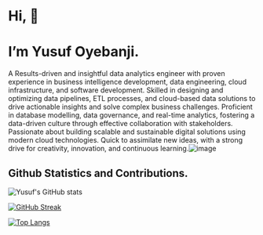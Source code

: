 
# Hi, 👋 

# I’m Yusuf Oyebanji.
A Results-driven and insightful data analytics engineer with proven experience in business intelligence development, data engineering, cloud infrastructure, and software development. Skilled in designing and optimizing data pipelines, ETL processes, and cloud-based data solutions to drive actionable insights and solve complex business challenges. Proficient in database modelling, data governance, and real-time analytics, fostering a data-driven culture through effective collaboration with stakeholders. Passionate about building scalable and sustainable digital solutions using modern cloud technologies. Quick to assimilate new ideas, with a strong drive for creativity, innovation, and continuous learning.![image](https://github.com/user-attachments/assets/d9444432-9d27-4bf1-8ae3-0ed73fbd10b3)


<!-- [![Yusuf's github activity graph](https://activity-graph.herokuapp.com/graph?username=oyebanjiyusuf3&theme=dracula)](https://github.com/oyebanjiyusuf3/github-readme-activity-graph) -->


## Github Statistics and Contributions.
![Yusuf's GitHub stats](https://github-readme-stats.vercel.app/api?username=oyebanjiyusuf3&show_icons=true&theme=radical)


<!-- [![GitHub Streak](https://github-readme-streak-stats.herokuapp.com/?user=AdePhil&theme=dark)](https://git.io/streak-stats) -->


[![GitHub Streak](https://github-readme-streak-stats.herokuapp.com/?user=oyebanjiyusuf3&theme=dark)](https://git.io/streak-stats)

[![Top Langs](https://github-readme-stats.vercel.app/api/top-langs/?username=oyebanjiyusuf3&layout=compact)](https://github.com/oyebanjiyusuf3/github-readme-stats)

<!-- ![Profile View Counter](https://komarev.com/ghpvc/?username=oyebanjiyusuf3) -->



<!---
oyebanjiyusuf3/oyebanjiyusuf3 is a ✨ special ✨ repository because its `README.md` (this file) appears on your GitHub profile.
You can click the Preview link to take a look at your changes.
--->
